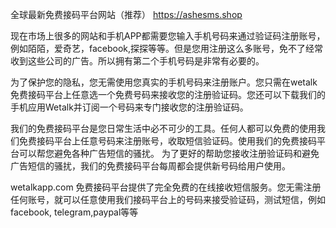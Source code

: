 全球最新免费接码平台网站（推荐）
https://ashesms.shop

现在市场上很多的网站和手机APP都需要您输入手机号码来通过验证码注册账号，例如陌陌，爱奇艺，facebook,探探等等。但是您用注册这么多账号，免不了经常收到这些公司的广告。所以拥有第二个手机号码是非常有必要的。

为了保护您的隐私，您无需使用您真实的手机号码来注册账户。您只需在wetalk免费接码平台上任意选一个免费号码来接收您的注册验证码。您还可以下载我们的手机应用Wetalk并订阅一个号码来专门接收您的注册验证码。

我们的免费接码平台是您日常生活中必不可少的工具。任何人都可以免费的使用我们免费接码平台上任意号码来注册账号，收取短信验证码。使用我们的免费接码平台可以帮您避免各种广告短信的骚扰。
为了更好的帮助您接收注册验证码和避免广告短信的骚扰，我们的免费接码平台每周都会提供新号码给用户使用。

wetalkapp.com 免费接码平台提供了完全免费的在线接收短信服务。您无需注册任何账号，就可以任意使用我们接码平台上的号码来接受验证码，测试短信，例如facebook, telegram,paypal等等
